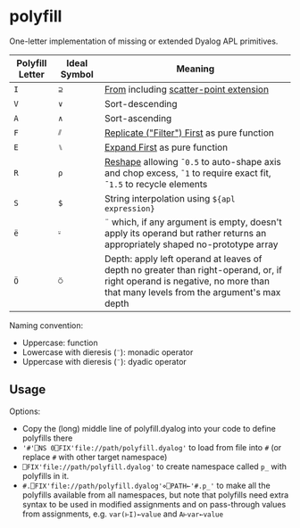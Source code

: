 # polyfill
 One-letter implementation of missing or extended Dyalog APL primitives.

| Polyfill Letter | Ideal Symbol | Meaning                                                      |
| --------------- | ------------ | ------------------------------------------------------------ |
| `I`             | `⊇`          | [From](https://apl.wiki/From) including [scatter-point extension](https://aplwiki.com/wiki/From#Scatter-point) |
| `V`             | `∨`          | Sort-descending                                              |
| `A`             | `∧`          | Sort-ascending                                               |
| `F`             | `⫽`          | [Replicate ("Filter") First](https://aplwiki.com/wiki/Replicate) as pure function |
| `E`             | `⑊`          | [Expand First](https://aplwiki.com/wiki/Expand) as pure function |
| `R`             | `⍴`          | [Reshape](https://apl.wiki/Reshape) allowing `¯0.5` to auto-shape axis and chop excess, `¯1` to require exact fit, `¯1.5` to recycle elements |
| `S`             | `$`          | String interpolation using  `${apl expression}`              |
| `ë`             | `⸚`          | `¨` which, if any argument is empty, doesn't apply its operand but rather returns an appropriately shaped no-prototype array |
| `Ö`             | `⍥`          | Depth: apply left operand at leaves of depth no greater than right-operand, or, if right operand is negative, no more than that many levels from the argument's max depth |

Naming convention:

* Uppercase: function
* Lowercase with dieresis (`¨`): monadic operator
* Uppercase with dieresis (`¨`): dyadic operator

## Usage

Options:

* Copy the (long) middle line of polyfill.dyalog into your code to define polyfills there
* `'#'⎕NS 0⎕FIX'file://path/polyfill.dyalog'` to load from file into `#` (or replace `#` with other target namespace)
* `⎕FIX'file://path/polyfill.dyalog'` to create namespace called `p_` with polyfills in it.
* `#.⎕FIX'file://path/polyfill.dyalog'⋄⎕PATH←'#.p_'` to make all the polyfills available from all namespaces, but note that polyfills need extra syntax to be used in modified assignments and on pass-through values from assignments, e.g. `var(⊢I)←value`  and  `A⊢var←value` 

